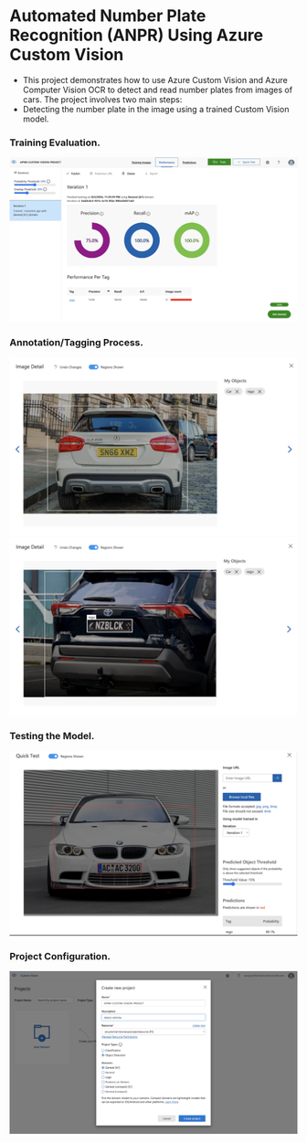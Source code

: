 # Automated Number Plate Recognition (ANPR) Using Azure Custom Vision

- This project demonstrates how to use Azure Custom Vision and Azure Computer Vision OCR to detect and read number plates from images of cars. The project involves two main steps:
- Detecting the number plate in the image using a trained Custom Vision model.

### Training Evaluation.
  ![](screenshots/1.png)
### Annotation/Tagging Process.
  ![](screenshots/2.png)
  ![](screenshots/3.png)
### Testing the Model.
  ![](screenshots/4.png)
### Project Configuration.
  ![](screenshots/6.png)
